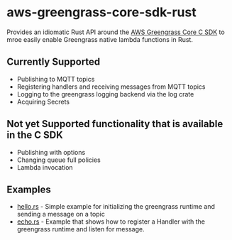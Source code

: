 # aws-greengrass-core-sdk-rust
Provides an idiomatic Rust API around the [AWS Greengrass Core C SDK](https://github.com/aws/aws-greengrass-core-sdk-c) to mroe easily enable Greengrass native lambda functions in Rust.

## Currently Supported
* Publishing to MQTT topics
* Registering handlers and receiving messages from MQTT topics
* Logging to the greengrass logging backend via the log crate
* Acquiring Secrets

## Not yet Supported functionality that is available in the C SDK
* Publishing with options
* Changing queue full policies
* Lambda invocation

## Examples
* [hello.rs](https://github.nike.com/SensorsPlatform/aws-greengrass-core-sdk-rust/blob/master/examples/hello.rs) - Simple example for initializing the greengrass runtime and sending a message on a topic
* [echo.rs](https://github.nike.com/SensorsPlatform/aws-greengrass-core-sdk-rust/blob/master/examples/echo.rs) - Example that shows how to register a Handler with the greengrass runtime and listen for message.
